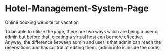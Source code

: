 # Hotel-Management-System-Page
Online booking website for vacation

To be able to utilize the page, there are two ways which are being a user or admin but before that, creating a virtual host can be more effective. Anyway, the difference between admin and user is that admin can reach the reservations and has control of editing them. (admin info is inside the code)
